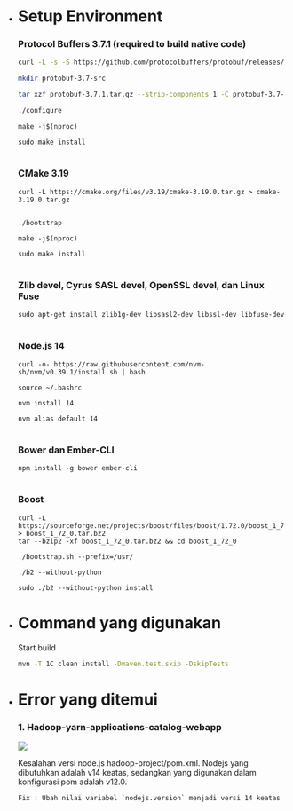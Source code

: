- # Setup Environment

    ### Protocol Buffers 3.7.1 (required to build native code)
    ```sh
    curl -L -s -S https://github.com/protocolbuffers/protobuf/releases/download/v3.7.1/protobuf-java-3.7.1.tar.gz -o protobuf-3.7.1.tar.gz
    ```
    ```sh
    mkdir protobuf-3.7-src
    ```
    ```sh
    tar xzf protobuf-3.7.1.tar.gz --strip-components 1 -C protobuf-3.7-src && cd protobuf-3.7-src
    ```
    ```sh
    ./configure
    ```
    ```
    make -j$(nproc)
    ```
    ```
    sudo make install
    ```

    #
    ### CMake 3.19
    ```
    curl -L https://cmake.org/files/v3.19/cmake-3.19.0.tar.gz > cmake-3.19.0.tar.gz
    ```
    ```tar -zxvf cmake-3.19.0.tar.gz && cd cmake-3.19.0
    ```
    ```
    ./bootstrap
    ```
    ```
    make -j$(nproc)
    ```
    ```
    sudo make install
    ``` 
    
    #
    ### Zlib devel, Cyrus SASL devel, OpenSSL devel, dan Linux Fuse
    ```
    sudo apt-get install zlib1g-dev libsasl2-dev libssl-dev libfuse-dev
    ```
    #
    ### Node.js 14
    ```
    curl -o- https://raw.githubusercontent.com/nvm-sh/nvm/v0.39.1/install.sh | bash
    ```
    ```
    source ~/.bashrc
    ```
    ```
    nvm install 14
    ```
    ```
    nvm alias default 14
    ```

    #
    ### Bower dan Ember-CLI
    ```
    npm install -g bower ember-cli
    ```

    #
    ### Boost
    ```
    curl -L https://sourceforge.net/projects/boost/files/boost/1.72.0/boost_1_72_0.tar.bz2/download > boost_1_72_0.tar.bz2
    tar --bzip2 -xf boost_1_72_0.tar.bz2 && cd boost_1_72_0
    ```
    ```
    ./bootstrap.sh --prefix=/usr/
    ```
    ```
    ./b2 --without-python
    ```
    ```
    sudo ./b2 --without-python install
    ```



#
- # Command yang digunakan
    Start build

    ```sh
    mvn -T 1C clean install -Dmaven.test.skip -DskipTests
    ```
#

- # Error yang ditemui
    ### 1. Hadoop-yarn-applications-catalog-webapp
    ![](https://iili.io/J9xoXus.jpg)

    Kesalahan versi node.js hadoop-project/pom.xml. Nodejs yang dibutuhkan adalah v14 keatas, sedangkan yang digunakan dalam konfigurasi pom adalah v12.0.
    ```
    Fix : Ubah nilai variabel `nodejs.version` menjadi versi 14 keatas 
    ```

